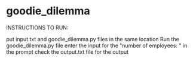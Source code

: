 # goodie_dilemma

INSTRUCTIONS TO RUN:

put input.txt and goodie_dilemma.py files in the same location
  Run the goodie_dilemma.py file
  enter the input for the "number of employees: " in the prompt
  check the output.txt file for the output 
